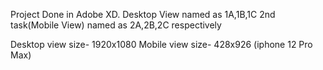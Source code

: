Project Done in Adobe XD.
Desktop View named as 1A,1B,1C 
2nd task(Mobile View) named as 2A,2B,2C respectively


Desktop view size- 1920x1080
Mobile view size- 428x926 (iphone 12 Pro Max)
